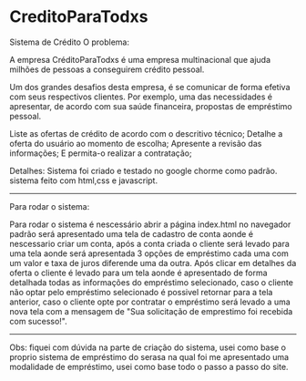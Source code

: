 # CreditoParaTodxs
Sistema de Crédito
O problema:

A empresa CréditoParaTodxs é uma empresa multinacional que ajuda milhões de pessoas a conseguirem crédito pessoal.

Um dos grandes desafios desta empresa, é se comunicar de forma efetiva com seus respectivos clientes. Por exemplo, uma das necessidades é apresentar, de acordo com sua saúde financeira, propostas de empréstimo pessoal.

Liste as ofertas de crédito de acordo com o descritivo técnico;
Detalhe a oferta do usuário ao momento de escolha;
Apresente a revisão das informações;
E permita-o realizar a contratação;


Detalhes:
Sistema foi criado e testado no google chorme como padrão.
sistema feito com html,css e javascript.

---------------------------------------------------------------------------------------------------------------
Para rodar o sistema:

Para rodar o sistema é nescessário abrir a página index.html no navegador padrão
será apresentado uma tela de cadastro de conta aonde é nescessario criar um conta,
após a conta criada o cliente será levado para uma tela aonde será apresentada 3 opções de empréstimo
cada uma com um valor e taxa de juros diferende uma da outra.
Após clicar em detalhes da oferta o cliente é levado para um tela aonde é apresentado de forma detalhada 
todas as informações do empréstimo selecionado, caso o cliente não optar pelo empréstimo selecionado é 
possivel retornar para a tela anterior, caso o cliente opte por contratar o empréstimo será levado a uma 
nova tela com a mensagem de "Sua solicitação de emprestimo foi recebida com sucesso!".

---------------------------------------------------------------------------------------------------------------

Obs: fiquei com dúvida na parte de criação do sistema, usei como base o proprio sistema de empréstimo  do serasa
na qual foi me apresentado uma modalidade de empréstimo, usei como base todo o passo a passo do site.

